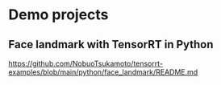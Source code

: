 # Demo projects

## Face landmark with TensorRT in Python
https://github.com/NobuoTsukamoto/tensorrt-examples/blob/main/python/face_landmark/README.md